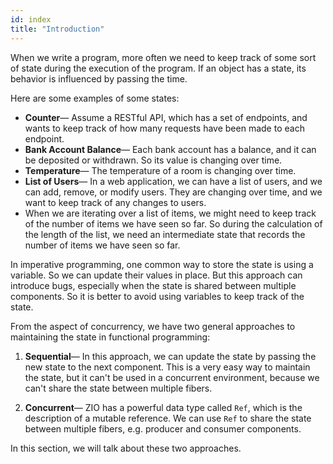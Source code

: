 ```yaml
---
id: index
title: "Introduction"
---
```


When we write a program, more often we need to keep track of some sort of state during the execution of the program. If an object has a state, its behavior is influenced by passing the time.

Here are some examples of some states:

- **Counter**— Assume a RESTful API, which has a set of endpoints, and wants to keep track of how many requests have been made to each endpoint.
- **Bank Account Balance**— Each bank account has a balance, and it can be deposited or withdrawn. So its value is changing over time.
- **Temperature**— The temperature of a room is changing over time.
- **List of Users**— In a web application, we can have a list of users, and we can add, remove, or modify users. They are changing over time, and we want to keep track of any changes to users.
- When we are iterating over a list of items, we might need to keep track of the number of items we have seen so far. So during the calculation of the length of the list, we need an intermediate state that records the number of items we have seen so far.

In imperative programming, one common way to store the state is using a variable. So we can update their values in place. But this approach can introduce bugs, especially when the state is shared between multiple components. So it is better to avoid using variables to keep track of the state.

From the aspect of concurrency, we have two general approaches to maintaining the state in functional programming:
1. **Sequential**— In this approach, we can update the state by passing the new state to the next component. This is a very easy way to maintain the state, but it can't be used in a concurrent environment, because we can't share the state between multiple fibers.

2. **Concurrent**— ZIO has a powerful data type called `Ref`, which is the description of a mutable reference. We can use `Ref` to share the state between multiple fibers, e.g. producer and consumer components.

In this section, we will talk about these two approaches.
